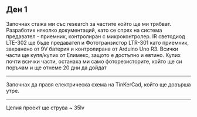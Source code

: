 ## Ден 1
Започнах стажа ми със research за частите който ще ми трябват. Разработих няколко документаций, като се спрях на система предавател - приемник, контролиран с микроконтролер. 
IR светодиод LTE-302 ще бъде предавател и Фототранзистор LTR-301 като приемник, захранено от 9V батерия и контролирана от Arduino Uno R3.
Всички части ще купя/купих от Елимекс, защото е достъпно и евтино. Купих почти всички части, останаха ми само фоторезисторите, който ще си поръчам и ще отнеме 20 дни да дойдат

---

Започнах да правя електрическа схема на TinKerCad, който ще довърша утре.

---

Целия проект ще струва ~ 35lv